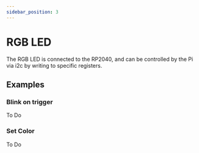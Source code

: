 ```yaml
---
sidebar_position: 3
---
```


# RGB LED

The RGB LED is connected to the RP2040, and can be controlled by the Pi via i2c by writing to specific registers.

## Examples

### Blink on trigger

To Do

### Set Color

To Do